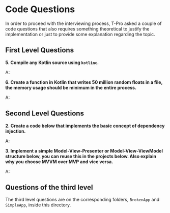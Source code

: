 # Code Questions

In order to proceed with the interviewing process, T-Pro asked a couple of code questions that also requires something theoretical to justify the implementation or just to provide some explanation regarding the topic.

## First Level Questions

**5. Compile any Kotlin source using `kotlinc`.**

 A:

**6. Create a function in Kotlin that writes 50 million random floats in a file, the memory usage should be minimum in the entire process.**

 A:

## Second Level Questions

**2. Create a code below that implements the basic concept of dependency injection.**

 A:

**3. Implement a simple Model-View-Presenter or Model-View-ViewModel structure below, you can reuse this in the projects below. Also explain why you choose MVVM over MVP and vice versa.**

 A:

## Questions of the third level

The third level questions are on the corresponding folders, `BrokenApp` and `SimpleApp`, inside this directory.
